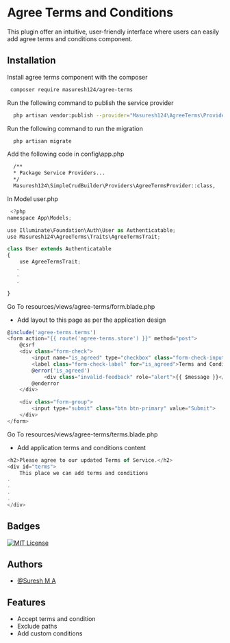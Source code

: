 
# Agree Terms and Conditions
This plugin offer an intuitive, user-friendly interface where users can easily add agree terms and conditions component.


## Installation

Install agree terms component with the composer
```bash
 composer require masuresh124/agree-terms
```

Run the following command to publish the service provider
```bash
  php artisan vendor:publish --provider="Masuresh124\AgreeTerms\Providers\AgreeTermsProvider"
```

Run the following command to run the migration 
```bash
  php artisan migrate
```
 
Add the following code in config\app.php
```bash
  /**
  * Package Service Providers...
  */
  Masuresh124\SimpleCrudBuilder\Providers\AgreeTermsProvider::class,
```

In Model user.php
```javascript
 <?php
namespace App\Models;

use Illuminate\Foundation\Auth\User as Authenticatable;
use Masuresh124\AgreeTerms\Traits\AgreeTermsTrait;

class User extends Authenticatable
{
    use AgreeTermsTrait;
   .
   .
   .

}

```

Go To resources/views/agree-terms/form.blade.php
- Add layout to this page as per the application design
```javascript
@include('agree-terms.terms')
<form action="{{ route('agree-terms.store') }}" method="post">
    @csrf
    <div class="form-check">
        <input name="is_agreed" type="checkbox" class="form-check-input" id="is_agreed">
        <label class="form-check-label" for="is_agreed">Terms and Conditions</label>
        @error('is_agreed')
            <div class="invalid-feedback" role="alert">{{ $message }}</div>
        @enderror
    </div>

    <div class="form-group">
        <input type="submit" class="btn btn-primary" value="Submit">
    </div>
</form>
```

Go To resources/views/agree-terms/terms.blade.php
- Add application terms and conditions content
```javascript
<h2>Please agree to our updated Terms of Service.</h2>
<div id="terms">
    This place we can add terms and conditions
.
.
.
.
</div>

```
## Badges
[![MIT License](https://img.shields.io/badge/License-MIT-green.svg)](https://choosealicense.com/licenses/mit/)

## Authors
- [@Suresh M A](https://github.com/masuresh124)

## Features

- Accept terms and condition
- Exclude paths
- Add custom conditions
 

